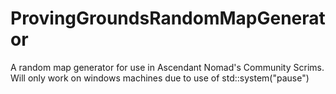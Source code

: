 # ProvingGroundsRandomMapGenerator
A random map generator for use in Ascendant Nomad's Community Scrims.
Will only work on windows machines due to use of std::system("pause")
